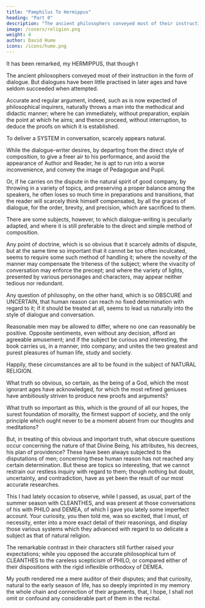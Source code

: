 ```yaml
---
title: "Pamphilus To Hermippus"
heading: "Part 0"
description: "The ancient philosophers conveyed most of their instruction in the form of dialogue. But dialogues have been little practised in later ages and have seldom succeeded when attempted"
image: /covers/religion.png
weight: 4
author: David Hume
icons: /icons/hume.png
--- 
```




It has been remarked, my HERMIPPUS, that though t

The ancient philosophers conveyed most of their instruction in the form of dialogue. But dialogues have been little practised in later ages and have seldom succeeded when attempted.

Accurate and regular argument, indeed, such as is now expected of philosophical inquirers, naturally throws a man into the methodical and didactic manner; where he can immediately, without preparation, explain the point at which he aims; and thence proceed, without interruption, to deduce the proofs on which it is established.

To deliver a SYSTEM in conversation, scarcely appears natural.

While the dialogue-writer desires, by departing from the direct style of composition, to give a freer air to his performance, and avoid the appearance of Author and Reader, he is apt to run into a worse inconvenience, and convey the image of Pedagogue and Pupil. 

Or, if he carries on the dispute in the natural spirit of good company, by throwing in a variety of topics, and preserving a proper balance among the speakers, he often loses so much time in preparations and transitions, that the reader will scarcely think himself compensated, by all the graces of dialogue, for the order, brevity, and precision, which are sacrificed to them.

There are some subjects, however, to which dialogue-writing is peculiarly adapted, and where it is still preferable to the direct and simple method of composition.

Any point of doctrine, which is so obvious that it scarcely admits of dispute, but at the same time so important that it cannot be too often inculcated, seems to require some such method of handling it; where the novelty of the manner may compensate the triteness of the subject; where the vivacity of conversation may enforce the precept; and where the variety of lights, presented by various personages and characters, may appear neither tedious nor redundant.

Any question of philosophy, on the other hand, which is so OBSCURE and UNCERTAIN, that human reason can reach no fixed determination with regard to it; if it should be treated at all, seems to lead us naturally into the style of dialogue and conversation. 

Reasonable men may be allowed to differ, where no one can reasonably be positive. Opposite sentiments, even without any decision, afford an agreeable amusement; and if the subject be curious and interesting, the book carries us, in a manner, into company; and unites the two greatest and purest pleasures of human life, study and society.

Happily, these circumstances are all to be found in the subject of NATURAL RELIGION. 

What truth so obvious, so certain, as the being of a God, which the most ignorant ages have acknowledged, for which the most refined geniuses have ambitiously striven to produce new proofs and arguments? 

What truth so important as this, which is the ground of all our hopes, the surest foundation of morality, the firmest support of society, and the only principle which ought never to be a moment absent from our thoughts and meditations? 

But, in treating of this obvious and important truth, what obscure questions occur concerning the nature of that Divine Being, his attributes, his decrees, his plan of providence? These have been always subjected to the disputations of men; concerning these human reason has not reached any certain determination. But these are topics so interesting, that we cannot restrain our restless inquiry with regard to them; though nothing but doubt, uncertainty, and contradiction, have as yet been the result of our most accurate researches.

This I had lately occasion to observe, while I passed, as usual, part of the summer season with CLEANTHES, and was present at those conversations of his with PHILO and DEMEA, of which I gave you lately some imperfect account. Your curiosity, you then told me, was so excited, that I must, of necessity, enter into a more exact detail of their reasonings, and display those various systems which they advanced with regard to so delicate a subject as that of natural religion. 

The remarkable contrast in their characters still further raised your expectations; while you opposed the accurate philosophical turn of CLEANTHES to the careless scepticism of PHILO, or compared either of their dispositions with the rigid inflexible orthodoxy of DEMEA. 

My youth rendered me a mere auditor of their disputes; and that curiosity, natural to the early season of life, has so deeply imprinted in my memory the whole chain and connection of their arguments, that, I hope, I shall not omit or confound any considerable part of them in the recital.



